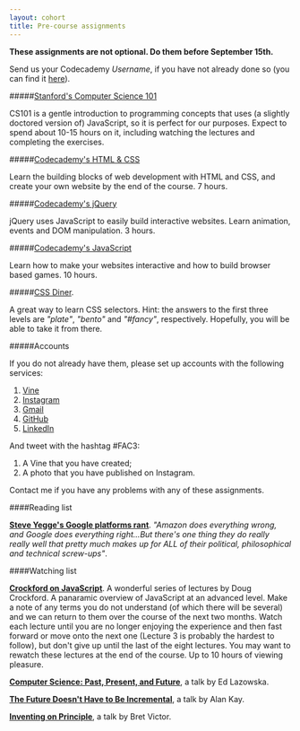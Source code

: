 ```yaml
---
layout: cohort
title: Pre-course assignments
---
```

**These assignments are not optional. Do them before September 15th.**

Send us your Codecademy *Username*, if you have not already done so (you can find it [here](http://www.codecademy.com/edit_account)).

#####[Stanford's Computer Science 101](https://class.stanford.edu/courses/Engineering/CS101/Summer2014/about)

CS101 is a gentle introduction to programming concepts that uses (a slightly doctored version of) JavaScript, so it is perfect for our purposes. Expect to spend about 10-15 hours on it, including watching the lectures and completing the exercises.

#####[Codecademy's HTML & CSS](http://www.codecademy.com/tracks/web)

Learn the building blocks of web development with HTML and CSS, and create your own website by the end of the course. 7 hours.

#####[Codecademy's jQuery](http://www.codecademy.com/tracks/jquery)

jQuery uses JavaScript to easily build interactive websites. Learn animation, events and DOM manipulation. 3 hours.

#####[Codecademy's JavaScript](http://www.codecademy.com/tracks/javascript)

Learn how to make your websites interactive and how to build browser based games. 10 hours.

#####[CSS Diner](http://flukeout.github.io/#). 

A great way to learn CSS selectors. Hint: the answers to the first three levels are *"plate"*, *"bento"* and *"#fancy"*, respectively. Hopefully, you will be able to take it from there. 

#####Accounts

If you do not already have them, please set up accounts with the following services:

1. [Vine](https://vine.co/)
1. [Instagram](http://instagram.com/)
1. [Gmail](https://plus.google.com/)
1. [GitHub](https://github.com/)
1. [LinkedIn](https://www.linkedin.com)

And tweet with the hashtag #FAC3:

1. A Vine that you have created;
1. A photo that you have published on Instagram.

Contact me if you have any problems with any of these assignments.

####Reading list

[**Steve Yegge's Google platforms rant**](https://plus.google.com/+RipRowan/posts/eVeouesvaVX). *"Amazon does everything wrong, and Google does everything right...But there's one thing they do really really well that pretty much makes up for ALL of their political, philosophical and technical screw-ups"*.

####Watching list

[**Crockford on JavaScript**](https://www.youtube.com/watch?v=JxAXlJEmNMg&list=PL7664379246A246CB). A wonderful series of lectures by Doug Crockford. A panaramic overview of JavaScript at an advanced level. Make a note of any terms you do not understand (of which there will be several) and we can return to them over the course of the next two months. Watch each lecture until you are no longer enjoying the experience and then fast forward or move onto the next one (Lecture 3 is probably the hardest to follow), but don't give up until the last of the eight lectures. You may want to rewatch these lectures at the end of the course. Up to 10 hours of viewing pleasure.

[**Computer Science: Past, Present, and Future**](http://youtu.be/5Tk09c0FQ3M), a talk by Ed Lazowska.

[**The Future Doesn't Have to Be Incremental**](http://youtu.be/gTAghAJcO1o), a talk by Alan Kay.

[**Inventing on Principle**](http://vimeo.com/36579366), a talk by Bret Victor.

